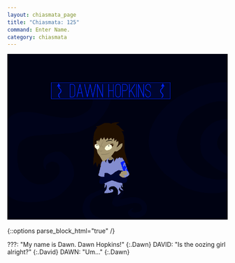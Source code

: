 ```yaml
---
layout: chiasmata_page
title: "Chiasmata: 125"
command: Enter Name.
category: chiasmata
---
```


![125](/chiasmata/images/narrative/124.gif)

{::options parse_block_html="true" /}
<div class="dialogue">
???: "My name is Dawn. Dawn Hopkins!" 
{:.Dawn}
DAVID: "Is the oozing girl alright?" 
{:.David}
DAWN: "Um..." 
{:.Dawn}
</div>